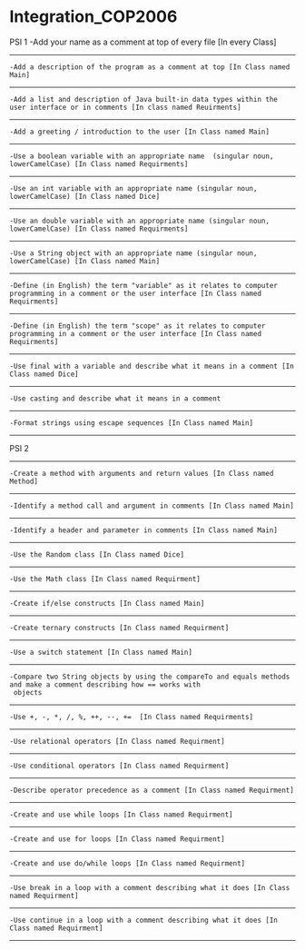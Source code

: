# Integration_COP2006
PSI 1
	-Add your name as a comment at top of every file [In every Class]
********************************************************************************************************************
	-Add a description of the program as a comment at top [In Class named Main]

********************************************************************************************************************
	-Add a list and description of Java built-in data types within the user interface or in comments [In class named Reuirments]

********************************************************************************************************************
	-Add a greeting / introduction to the user [In Class named Main]

********************************************************************************************************************
	-Use a boolean variable with an appropriate name  (singular noun, lowerCamelCase) [In Class named Requirments]

********************************************************************************************************************
	-Use an int variable with an appropriate name (singular noun, lowerCamelCase) [In Class named Dice]

********************************************************************************************************************
	-Use an double variable with an appropriate name (singular noun, lowerCamelCase) [In Class named Requirments]

********************************************************************************************************************
	-Use a String object with an appropriate name (singular noun, lowerCamelCase) [In Class named Main]

********************************************************************************************************************
	-Define (in English) the term "variable" as it relates to computer programming in a comment or the user interface [In Class named Requirments]

********************************************************************************************************************
	-Define (in English) the term "scope" as it relates to computer programming in a comment or the user interface [In Class named Requirments]

********************************************************************************************************************
	-Use final with a variable and describe what it means in a comment [In Class named Dice]

********************************************************************************************************************
	-Use casting and describe what it means in a comment

********************************************************************************************************************
	-Format strings using escape sequences [In Class named Main]
********************************************************************************************************************
PSI 2
********************************************************************************************************************
	-Create a method with arguments and return values [In Class named Method]
********************************************************************************************************************
	-Identify a method call and argument in comments [In Class named Main]
********************************************************************************************************************
	-Identify a header and parameter in comments [In Class named Main]
********************************************************************************************************************
	-Use the Random class [In Class named Dice] 
********************************************************************************************************************
	-Use the Math class [In Class named Requirment]
********************************************************************************************************************
	-Create if/else constructs [In Class named Main]
********************************************************************************************************************
	-Create ternary constructs [In Class named Requirment]
********************************************************************************************************************
	-Use a switch statement [In Class named Main]
********************************************************************************************************************
	-Compare two String objects by using the compareTo and equals methods and make a comment describing how == works with
	 objects
********************************************************************************************************************
	-Use +, -, *, /, %, ++, --, +=  [In Class named Requirments]
********************************************************************************************************************
	-Use relational operators [In Class named Requirment]
********************************************************************************************************************
	-Use conditional operators [In Class named Requirment]
********************************************************************************************************************
	-Describe operator precedence as a comment [In Class named Requirment]
********************************************************************************************************************
	-Create and use while loops [In Class named Requirment]
********************************************************************************************************************
	-Create and use for loops [In Class named Requirment]
********************************************************************************************************************
	-Create and use do/while loops [In Class named Requirment]
********************************************************************************************************************
	-Use break in a loop with a comment describing what it does [In Class named Requirment]
********************************************************************************************************************
	-Use continue in a loop with a comment describing what it does [In Class named Requirment]
********************************************************************************************************************
